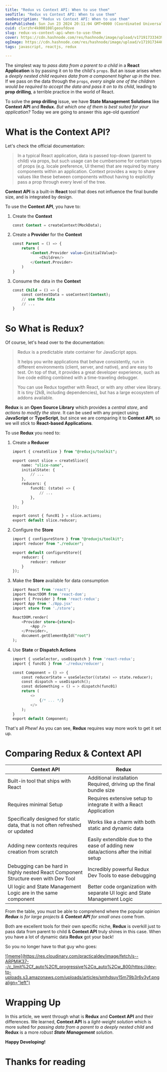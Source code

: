 ```yaml
---
title: "Redux vs Context API: When to use them"
seoTitle: "Redux vs Context API: When to use them"
seoDescription: "Redux vs Context API: When to use them"
datePublished: Sun Jun 23 2024 20:11:04 GMT+0000 (Coordinated Universal Time)
cuid: clxrzhr4k000108lgeoufdove
slug: redux-vs-context-api-when-to-use-them
cover: https://cdn.hashnode.com/res/hashnode/image/upload/v1719173334393/82a4e0cd-f543-4420-9380-603a6b419212.avif
ogImage: https://cdn.hashnode.com/res/hashnode/image/upload/v1719173440723/2500f0d2-c442-4b68-842d-4c8902b709f7.avif
tags: javascript, reactjs, redux

---
```


The simplest way to *pass data from a parent to a child* in a **React Application** is by passing it on to the child's `props`. But an issue arises when a *deeply nested child requires data from a component higher up in the tree*. If we pass on the data through the `props`, *every single one of the children would be required to accept the data and pass it on to its child*, leading to **prop drilling**, a terrible practice in the world of React.

To solve the **prop drilling** issue, we have **State Management Solutions** like **Context API** and **Redux.** *But which one of them is best suited for your application?* Today we are going to answer this age-old question!

# What is the Context API?

Let's check the official documentation:

> In a typical React application, data is passed top-down (parent to child) via props, but such usage can be cumbersome for certain types of props (e.g. locale preference, UI theme) that are required by many components within an application. Context provides a way to share values like these between components without having to explicitly pass a prop through every level of the tree.

**Context API** is a built-in **React** tool that does not influence the final bundle size, and is integrated by design.

To use the **Context API**, you have to:

1. Create the **Context**
    
    ```sql
    const Context = createContext(MockData);
    ```
    
2. Create a **Provider** for the **Context**
    
    ```sql
    const Parent = () => {
        return (
            <Context.Provider value={initialValue}>
                <Children/>
            </Context.Provider>
        )
    }
    ```
    
3. Consume the data in the **Context**
    
    ```sql
    const Child = () => {
        const contextData = useContext(Context);
        // use the data
        // ...
    }
    ```
    

# So What is Redux?

Of course, let's head over to the documentation:

> Redux is a predictable state container for JavaScript apps.
> 
> It helps you write applications that behave consistently, run in different environments (client, server, and native), and are easy to test. On top of that, it provides a great developer experience, such as live code editing combined with a time-traveling debugger.
> 
> You can use Redux together with React, or with any other view library. It is tiny (2kB, including dependencies), but has a large ecosystem of addons available.

**Redux** is an **Open Source Library** which provides a *central store*, and *actions to modify the store*. It can be used with any project using **JavaScript** or **TypeScript**, but since we are comparing it to **Context API**, so we will stick to **React-based Applications**.

To use **Redux** you need to:

1. Create a **Reducer**
    
    ```sql
    import { createSlice } from "@reduxjs/toolkit";
    
    export const slice = createSlice({
        name: "slice-name",
        initialState: {
            // ...
        },
        reducers: {
            func01: (state) => {
                // ...
            },
        }
    });
    
    export const { func01 } = slice.actions;
    export default slice.reducer;
    ```
    
2. Configure the **Store**
    
    ```sql
    import { configureStore } from "@reduxjs/toolkit";
    import reducer from "./reducer";
    
    export default configureStore({
        reducer: {
            reducer: reducer
        }
    });
    ```
    
3. Make the **Store** available for data consumption
    
    ```sql
    import React from 'react';
    import ReactDOM from 'react-dom';
    import { Provider } from 'react-redux';
    import App from './App.jsx'
    import store from './store';
    
    ReactDOM.render(
        <Provider store={store}>
            <App />
        </Provider>,
        document.getElementById("root")
    );
    ```
    
4. Use **State** or **Dispatch Actions**
    
    ```sql
    import { useSelector, useDispatch } from 'react-redux';
    import { func01 } from './redux/reducer';
    
    const Component = () => {
        const reducerState = useSelector((state) => state.reducer);
        const dispatch = useDispatch();
        const doSomething = () = > dispatch(func01)  
        return (
            <>
                {/* ... */}
            </>
        );
    }
    export default Component;
    ```
    

That's all *Phew!* As you can see, **Redux** requires way more work to get it set up.

# Comparing Redux & Context API

| Context API | Redux |
| --- | --- |
| Built-in tool that ships with React | Additional installation Required, driving up the final bundle size |
| Requires minimal Setup | Requires extensive setup to integrate it with a React Application |
| Specifically designed for static data, that is not often refreshed or updated | Works like a charm with both static and dynamic data |
| Adding new contexts requires creation from scratch | Easily extendible due to the ease of adding new data/actions after the initial setup |
| Debugging can be hard in highly nested React Component Structure even with Dev Tool | Incredibly powerful Redux Dev Tools to ease debugging |
| UI logic and State Management Logic are in the same component | Better code organization with separate UI logic and State Management Logic |

From the table, you must be able to comprehend where the popular opinion ***Redux*** *is for large projects &* ***Context API*** *for small ones* come from.

Both are excellent tools for their own specific niche, **Redux** is overkill just to pass data from parent to child & **Context API** truly shines in this case. When you have a lot of dynamic data **Redux** got your back!

So you no longer have to that guy who goes:

[![meme](https://res.cloudinary.com/practicaldev/image/fetch/s--ARPMjK37--/c_limit%2Cf_auto%2Cfl_progressive%2Cq_auto%2Cw_800/https://dev-to-uploads.s3.amazonaws.com/uploads/articles/smhdsuy15m79b3r6v3yf.png align="left")](https://res.cloudinary.com/practicaldev/image/fetch/s--ARPMjK37--/c_limit%2Cf_auto%2Cfl_progressive%2Cq_auto%2Cw_800/https://dev-to-uploads.s3.amazonaws.com/uploads/articles/smhdsuy15m79b3r6v3yf.png)

# Wrapping Up

In this article, we went through what is **Redux** and **Context API** and their differences. We learned, **Context API** is a *light-weight solution* which is more suited for *passing data from a parent to a deeply nested child* and **Redux** is a more *robust* ***State Management*** *solution*.

**Happy Developing!**

# Thanks for reading